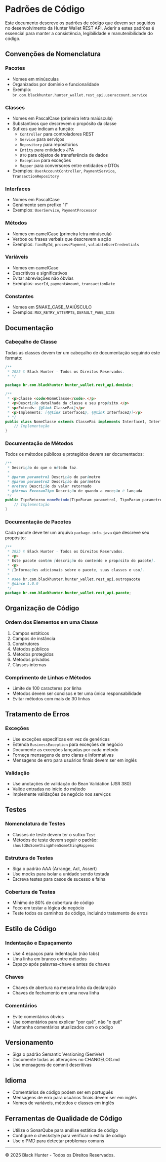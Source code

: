 # Padrões de Código

Este documento descreve os padrões de código que devem ser seguidos no desenvolvimento da Hunter Wallet REST API. Aderir a estes padrões é essencial para manter a consistência, legibilidade e manutenibilidade do código.

## Convenções de Nomenclatura

### Pacotes

- Nomes em minúsculas
- Organizados por domínio e funcionalidade
- Exemplo: `br.com.blackhunter.hunter_wallet.rest_api.useraccount.service`

### Classes

- Nomes em PascalCase (primeira letra maiúscula)
- Substantivos que descrevem o propósito da classe
- Sufixos que indicam a função:
  - `Controller` para controladores REST
  - `Service` para serviços
  - `Repository` para repositórios
  - `Entity` para entidades JPA
  - `DTO` para objetos de transferência de dados
  - `Exception` para exceções
  - `Mapper` para conversores entre entidades e DTOs
- Exemplos: `UserAccountController`, `PaymentService`, `TransactionRepository`

### Interfaces

- Nomes em PascalCase
- Geralmente sem prefixo "I"
- Exemplos: `UserService`, `PaymentProcessor`

### Métodos

- Nomes em camelCase (primeira letra minúscula)
- Verbos ou frases verbais que descrevem a ação
- Exemplos: `findById`, `processPayment`, `validateUserCredentials`

### Variáveis

- Nomes em camelCase
- Descritivos e significativos
- Evitar abreviações não óbvias
- Exemplos: `userId`, `paymentAmount`, `transactionDate`

### Constantes

- Nomes em SNAKE_CASE_MAIÚSCULO
- Exemplos: `MAX_RETRY_ATTEMPTS`, `DEFAULT_PAGE_SIZE`

## Documentação

### Cabeçalho de Classe

Todas as classes devem ter um cabeçalho de documentação seguindo este formato:

```java
/**
 * 2025 © Black Hunter - Todos os Direitos Reservados.
 * */

package br.com.blackhunter.hunter_wallet.rest_api.dominio;

/**
 * <p>Classe <code>NomeClasse</code>.</p>
 * <p>Descrição detalhada da classe e seu propósito.</p>
 * <p>Extends: {@link ClassePai}</p>
 * <p>Implements: [{@link Interface1}, {@link Interface2}]</p>
 * */
public class NomeClasse extends ClassePai implements Interface1, Interface2 {
    // Implementação
}
```

### Documentação de Métodos

Todos os métodos públicos e protegidos devem ser documentados:

```java
/**
 * Descrição do que o método faz.
 *
 * @param parametro1 Descrição do parâmetro
 * @param parametro2 Descrição do parâmetro
 * @return Descrição do valor retornado
 * @throws ExcecaoTipo Descrição de quando a exceção é lançada
 */
public TipoRetorno nomeMetodo(TipoParam parametro1, TipoParam parametro2) throws ExcecaoTipo {
    // Implementação
}
```

### Documentação de Pacotes

Cada pacote deve ter um arquivo `package-info.java` que descreve seu propósito:

```java
/**
 * 2025 © Black Hunter - Todos os Direitos Reservados.
 * <p>
 * Este pacote contém [descrição do conteúdo e propósito do pacote].
 * <p>
 * [Informações adicionais sobre o pacote, suas classes e uso].
 *
 * @see br.com.blackhunter.hunter_wallet.rest_api.outropacote
 * @since 1.0.0
 */
package br.com.blackhunter.hunter_wallet.rest_api.pacote;
```

## Organização de Código

### Ordem dos Elementos em uma Classe

1. Campos estáticos
2. Campos de instância
3. Construtores
4. Métodos públicos
5. Métodos protegidos
6. Métodos privados
7. Classes internas

### Comprimento de Linhas e Métodos

- Limite de 100 caracteres por linha
- Métodos devem ser concisos e ter uma única responsabilidade
- Evitar métodos com mais de 30 linhas

## Tratamento de Erros

### Exceções

- Use exceções específicas em vez de genéricas
- Estenda `BusinessException` para exceções de negócio
- Documente as exceções lançadas por cada método
- Forneça mensagens de erro claras e informativas
- Mensagens de erro para usuários finais devem ser em inglês

### Validação

- Use anotações de validação do Bean Validation (JSR 380)
- Valide entradas no início do método
- Implemente validações de negócio nos serviços

## Testes

### Nomenclatura de Testes

- Classes de teste devem ter o sufixo `Test`
- Métodos de teste devem seguir o padrão: `shouldDoSomethingWhenSomethingHappens`

### Estrutura de Testes

- Siga o padrão AAA (Arrange, Act, Assert)
- Use mocks para isolar a unidade sendo testada
- Escreva testes para casos de sucesso e falha

### Cobertura de Testes

- Mínimo de 80% de cobertura de código
- Foco em testar a lógica de negócio
- Teste todos os caminhos de código, incluindo tratamento de erros

## Estilo de Código

### Indentação e Espaçamento

- Use 4 espaços para indentação (não tabs)
- Uma linha em branco entre métodos
- Espaço após palavras-chave e antes de chaves

### Chaves

- Chaves de abertura na mesma linha da declaração
- Chaves de fechamento em uma nova linha

### Comentários

- Evite comentários óbvios
- Use comentários para explicar "por quê", não "o quê"
- Mantenha comentários atualizados com o código

## Versionamento

- Siga o padrão Semantic Versioning (SemVer)
- Documente todas as alterações no CHANGELOG.md
- Use mensagens de commit descritivas

## Idioma

- Comentários de código podem ser em português
- Mensagens de erro para usuários finais devem ser em inglês
- Nomes de variáveis, métodos e classes em inglês

## Ferramentas de Qualidade de Código

- Utilize o SonarQube para análise estática de código
- Configure o checkstyle para verificar o estilo de código
- Use o PMD para detectar problemas comuns

---

© 2025 Black Hunter - Todos os Direitos Reservados.

